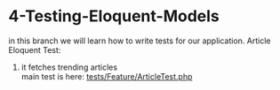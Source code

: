 # 4-Testing-Eloquent-Models
in this branch we will learn how to write tests for our application.
Article Eloquent Test:
1. it fetches trending articles      
main test is here: [tests/Feature/ArticleTest.php](tests/Feature/ArticleTest.php)
